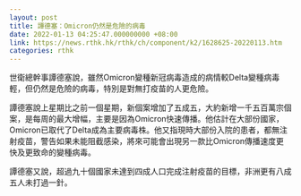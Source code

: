 ```yaml
---
layout: post
title: 譚德塞：Omicron仍然是危險的病毒
date: 2022-01-13 04:25:47.000000000 +08:00
link: https://news.rthk.hk/rthk/ch/component/k2/1628625-20220113.htm
categories: rthk
---
```


世衛總幹事譚德塞說，雖然Omicron變種新冠病毒造成的病情較Delta變種病毒輕，但仍然是危險的病毒，特別是對無打疫苗的人更危險。

譚德塞說上星期比之前一個星期，新個案增加了五成五，大約新增一千五百萬宗個案，是每周的最大增幅，主要是因為Omicron快速傳播。他估計在大部份國家，Omicron已取代了Delta成為主要病毒株。他又指現時大部份入院的患者，都無注射疫苗，警告如果未能阻截感染，將來可能會出現另一款比Omicron傳播速度更快及更致命的變種病毒。　

譚德塞又說，超過九十個國家未達到四成人口完成注射疫苗的目標，非洲更有八成五人未打過一針。
